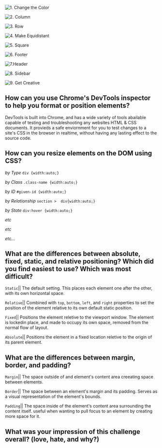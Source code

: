 ![1. Change the Color](https://raw.githubusercontent.com/adampinsky/phase-0/master/week-3/chrome-devtools/imgs/1.%20Change%20the%20Colors.png)

![2. Column](https://raw.githubusercontent.com/adampinsky/phase-0/master/week-3/chrome-devtools/imgs/2.%20Column.png)

![3. Row](https://raw.githubusercontent.com/adampinsky/phase-0/master/week-3/chrome-devtools/imgs/3.%20Row.png)

![4. Make Equidistant](https://raw.githubusercontent.com/adampinsky/phase-0/master/week-3/chrome-devtools/imgs/4.%20Make%20Equidistant.png)

![5. Square](https://raw.githubusercontent.com/adampinsky/phase-0/master/week-3/chrome-devtools/imgs/5.%20Squares.png)

![6. Footer](https://raw.githubusercontent.com/adampinsky/phase-0/master/week-3/chrome-devtools/imgs/6.%20Footer.png)

![7.Header](https://raw.githubusercontent.com/adampinsky/phase-0/master/week-3/chrome-devtools/imgs/7.%20Header.png)

![8. Sidebar](https://raw.githubusercontent.com/adampinsky/phase-0/master/week-3/chrome-devtools/imgs/8.%20Sidebar.png)

![9. Get Creative](https://raw.githubusercontent.com/adampinsky/phase-0/master/week-3/chrome-devtools/imgs/9.%20Get%20Creative.png)



How can you use Chrome's DevTools inspector to help you format or position elements?
---
DevTools is built into Chrome, and has a wide variety of tools abailable capable of testing and troubleshooting any websites HTML & CSS documents.  It provieds a safe enviornment for you to test changes to a site's CSS in the browser in realtime, without having any lasting effect to the source code.



How can you resize elements on the DOM using CSS?
---
_by Type_ `div {width:auto;}`

_by Class_ `.class-name {width:auto;}`

_by ID_ `#given-id {width:auto;}`

_by Relationship_ `section > 
div{width:auto;}`

_by State_ `div:hover {width:auto;}`

_etc_

_etc_

_etc..._




What are the differences between absolute, fixed, static, and relative positioning? Which did you find easiest to use? Which was most difficult?
---
`Static`|| The default setting. This places each element one after the other, with its own horizontal space.

`Relative`|| Combined with `top`, `bottom`, `left`, and `right` properties to set the position of the element relative to its own default static position.

`Fixed`|| Positions the element reletive to the viewport window.  The element is lockedin place, and made to occupy its own space, removed from the normal flow of layout.

`Absolute`|| Positions the element in a fixed location reletive to the origin of its parent element.




What are the differences between margin, border, and padding?
---
`Margin`|| The space outside of and element's content area creeating space between elements.

`Border`|| The space between an element's margin and its padding.  Serves as a visual representation of the element's bounds.

`Padding`|| The space inside of the element's  content area surrounding the content itself. useful when wanting to pull focus to an element by creating more space for it.




What was your impression of this challenge overall? (love, hate, and why?)
---
